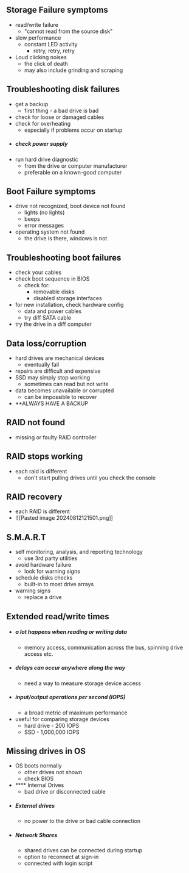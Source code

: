 ## Storage Failure symptoms
- read/write failure
	- "cannot read from the source disk"
- slow performance
	- constant LED activity 
		- retry, retry, retry 
- Loud clicking noises 
	- the click of death
	- may also include grinding and scraping

## Troubleshooting disk failures
- get a backup
	- first thing - a bad drive is bad
- check for loose or damaged cables
- check for overheating
	- especially if problems occur on startup 
- ##### check power supply
- run hard drive diagnostic  
	- from the drive or computer manufacturer
	- preferable on a known-good computer

## Boot Failure symptoms 
- drive not recognized, boot device not found
	- lights (no lights)
	- beeps
	- error messages
- operating system not found
	- the drive is there, windows is not

## Troubleshooting boot failures 
- check your cables
- check boot sequence in BIOS
	- check for:
		- removable disks
		- disabled storage interfaces
- for new installation, check hardware config
	- data and power cables
	- try diff SATA cable
- try the drive in a diff computer 

## Data loss/corruption
- hard drives are mechanical devices
	- eventually fail
- repairs are difficult and expensive
- SSD may simply stop working
	- sometimes can read but not write
- data becomes unavailable or corrupted
	- can be impossible to recover
- **ALWAYS HAVE A BACKUP

## RAID not found
- missing or faulty RAID controller

## RAID stops working
- each raid is different
	- don't start pulling drives until you check the console

## RAID recovery
- each RAID is different
- ![[Pasted image 20240812121501.png]]

## S.M.A.R.T
- self monitoring, analysis, and reporting technology 
	- use 3rd party utilities
- avoid hardware failure
	- look for warning signs
- schedule disks checks
	- built-in to most drive arrays
- warning signs
	- replace a drive

## Extended read/write times
- ##### a lot happens when reading or writing data
	- memory access, communication across the bus, spinning drive access  etc.
- ##### delays can occur anywhere along the way
	- need a way to measure storage device access
- #####  input/output operations per second (IOPS)
	- a broad metric of maximum performance 
- useful for comparing storage devices
	- hard drive - 200 IOPS
	- SSD - 1,000,000 IOPS

## Missing drives in OS
- OS boots normally
	- other drives not shown 
	- check BIOS
- **** Internal Drives
	- bad drive or disconnected cable
- ##### External drives
	- no power to the drive or bad cable connection 
- ##### Network Shares
	- shared drives can be connected during startup
	- option to reconnect at sign-in
	- connected with login script

